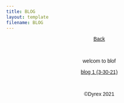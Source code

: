 ```yaml
---
title: BLOG
layout: template
filename: BLOG
--- 
```

<!DOCTYPE html>
<html>
<head>
<style>
body {
  font-family: Arial, sans-serif;
}
</style>
</head>
<body>

<p style="text-align: center;"><a href="https://dyrexfnf.github.io/FNF/">Back</a></p>
<p style="text-align: center;">&nbsp;</p>
<p style="text-align: center;">welcom to blof</p>
<p style="text-align: center;"><a href="https://dyrexfnf.github.io/FNF/BLOGONE">blog 1 (3-30-21)</a></p>
<p style="text-align: center;">&nbsp;</p>
<p style="text-align: center;">&copy;Dyrex 2021</p>

</body>
</html>

